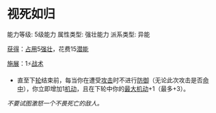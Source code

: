 # 视死如归

能力等级: 5级能力
属性类型: 强壮能力
派系类型: 异能

<aside>

[获得](https://www.notion.so/1b3d619a067b8027ba38e2c1caf9d84b?pvs=21)：[占用](https://www.notion.so/1b3d619a067b8028a794de6ceed96ec0?pvs=21)5[强壮](https://www.notion.so/1b3d619a067b8018b6a6d9d43490bbdc?pvs=21)，花费15[潜能](https://www.notion.so/1b3d619a067b80c2bdb4c721adc30021?pvs=21)

</aside>

<aside>

[施展](https://www.notion.so/1b3d619a067b80f38dccf027f026b32f?pvs=21)：1⚡️[战术](https://www.notion.so/1b3d619a067b8051b6eaffd160aee01c?pvs=21)

- 直至下[轮](https://www.notion.so/1b3d619a067b80aeb62df5a99bfb8a82?pvs=21)结束前，每当你在遭受[攻击](https://www.notion.so/1b5d619a067b80ab8482e091a267f3f3?pvs=21)时不进行[防御](https://www.notion.so/1b4d619a067b80c1b469edf3fc8d5ea0?pvs=21)（无论此次攻击是否[命中](https://www.notion.so/1b4d619a067b805b9ae6f266211ce9d3?pvs=21)），你立即增加1[机动](https://www.notion.so/1b3d619a067b80ae8db3fa0eb0eb24d8?pvs=21)，且在下轮中你的[最大机动](https://www.notion.so/1b3d619a067b8073ac38ff16c607c6a2?pvs=21)+1（最多+3）。
</aside>

*不要试图激怒一个不畏死亡的敌人。*